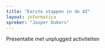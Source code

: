 ```yaml
---
title: "Eerste stappen in de AI"
layout: informatica
spreker: "Jasper Dukers"
---
```


Presentatie met unplugged activiteiten
